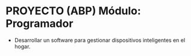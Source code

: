 # PROYECTO (ABP) Módulo: Programador

* Desarrollar un software para gestionar dispositivos inteligentes en el hogar.
